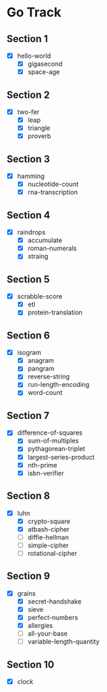 # Go Track

## Section 1
- [x] hello-world
  - [x] gigasecond
  - [x] space-age

## Section 2
- [x] two-fer
  - [x] leap
  - [x] triangle
  - [x] proverb

## Section 3
- [x] hamming
  - [x] nucleotide-count
  - [x] rna-transcription

## Section 4

- [x] raindrops
  - [x] accumulate
  - [x] roman-numerals
  - [x] straing

## Section 5
- [x] scrabble-score
  - [x] etl
  - [x] protein-translation

## Section 6
- [x] isogram
  - [x] anagram
  - [x] pangram
  - [x] reverse-string
  - [x] run-length-encoding
  - [x] word-count

## Section 7
- [x] difference-of-squares
  - [x] sum-of-multiples
  - [x] pythagorean-triplet
  - [x] largest-series-product
  - [x] nth-prime
  - [x] isbn-verifier

## Section 8
- [x] luhn
  - [x] crypto-square
  - [x] atbash-cipher
  - [ ] diffie-hellman
  - [ ] simple-cipher
  - [ ] rotational-cipher

## Section 9
- [x] grains
  - [x] secret-handshake
  - [x] sieve
  - [x] perfect-numbers
  - [x] allergies
  - [ ] all-your-base
  - [ ] variable-length-quantity

## Section 10
- [x] clock
